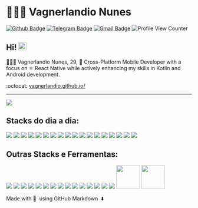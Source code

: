 # 👨🏽‍💻 Vagnerlandio Nunes

[![Github Badge](https://img.shields.io/badge/-Github-000?style=flat-square&logo=Github&logoColor=white&link=https://github.com/vagnerlandio)](https://github.com/vagnerlandio)
[![Telegram Badge](https://img.shields.io/badge/-Telegram-1ca0f1?style=flat-square&labelColor=1ca0f1&logo=telegram&logoColor=white&link=https://t.me/vagnerlandio)](https://t.me/vagnerlandio)
[![Gmail Badge](https://img.shields.io/badge/-Gmail-c14438?style=flat-square&logo=Gmail&logoColor=white&link=mailto:vagnerlandio@gmail.com)](mailto:vagnerlandio@gmail.com)
![Profile View Counter](https://komarev.com/ghpvc/?username=vagnerlandio)

## Hi! <img src="https://github.com/lucasgdb/lucasgdb/blob/master/assets/hi.gif" width="22px">

👨🏽‍💻 Vagnerlandio Nunes, 29, 📱 Cross-Platform Mobile Developer with a focus on ⚛️ React Native while actively enhancing my skills in Kotlin and Android development.

:octocat: [vagnerlandio.github.io/](https://vagnerlandio.github.io/)

---
  
  <a href="https://github.com/anuraghazra/github-readme-stats">
    <img align="center" src="https://github-readme-stats.vercel.app/api?username=vagnerlandio&show_icons=true&count_private=true&theme=radical&hide=issues" />
  </a>
  
  
## Stacks do dia a dia:
  ![](https://www.vectorlogo.zone/logos/visualstudio_code/visualstudio_code-ar21.svg)
  ![](https://www.vectorlogo.zone/logos/typescriptlang/typescriptlang-ar21.svg)
  ![](https://www.vectorlogo.zone/logos/trello/trello-ar21.svg)
  ![](https://www.vectorlogo.zone/logos/reactjs/reactjs-ar21.svg)
  ![](https://www.vectorlogo.zone/logos/nodejs/nodejs-ar21.svg)
  ![](https://www.vectorlogo.zone/logos/microsoft/microsoft-ar21.svg)
  ![](https://www.vectorlogo.zone/logos/json/json-ar21.svg)
  ![](https://www.vectorlogo.zone/logos/javascript/javascript-ar21.svg)
  ![](https://www.vectorlogo.zone/logos/jestjsio/jestjsio-ar21.svg)
  ![](https://www.vectorlogo.zone/logos/w3_html5/w3_html5-ar21.svg)
  ![](https://www.vectorlogo.zone/logos/github/github-ar21.svg)
  ![](https://www.vectorlogo.zone/logos/git-scm/git-scm-ar21.svg)
  ![](https://www.vectorlogo.zone/logos/getpostman/getpostman-ar21.svg)
  ![](https://www.vectorlogo.zone/logos/w3_css/w3_css-ar21.svg)
  ![](https://www.vectorlogo.zone/logos/apple_appstore/apple_appstore-ar21.svg)
  ![](https://www.vectorlogo.zone/logos/google_play/google_play-ar21.svg)
  ![](https://www.vectorlogo.zone/logos/npmjs/npmjs-ar21.svg)
  ![](https://www.vectorlogo.zone/logos/yarnpkg/yarnpkg-ar21.svg)
  
## Outras Stacks e Ferramentas: 
  ![](https://www.vectorlogo.zone/logos/replit/replit-icon.svg)
  ![](https://www.vectorlogo.zone/logos/pugjs/pugjs-icon.svg)
  ![](https://www.vectorlogo.zone/logos/nodemonio/nodemonio-icon.svg)
  ![](https://www.vectorlogo.zone/logos/netlify/netlify-icon.svg)
  ![](https://www.vectorlogo.zone/logos/linux/linux-icon.svg)
  ![](https://www.vectorlogo.zone/logos/jamstack/jamstack-icon.svg)
  ![](https://www.vectorlogo.zone/logos/google_maps/google_maps-icon.svg)
  ![](https://www.vectorlogo.zone/logos/google_drive/google_drive-icon.svg)
  ![](https://www.vectorlogo.zone/logos/figma/figma-icon.svg)
  ![](https://www.vectorlogo.zone/logos/devto/devto-icon.svg)
  ![](https://www.vectorlogo.zone/logos/getbootstrap/getbootstrap-icon.svg)
  ![](https://www.vectorlogo.zone/logos/auth0/auth0-icon.svg)
  ![](https://www.vectorlogo.zone/logos/apple_xcode/apple_xcode-icon.svg)
  ![](https://www.vectorlogo.zone/logos/android/android-icon.svg)
  ![](https://www.vectorlogo.zone/logos/nestjs/nestjs-icon.svg)
  <img src="https://cdn.svgporn.com/logos/ant-design.svg" width="64" height="64">
  <img src="https://cdn.cdnlogo.com/logos/j/20/jwt.svg" width="64" height="64">

Made with :blue_heart: &nbsp;using GitHub Markdown &nbsp;:arrow_down:
